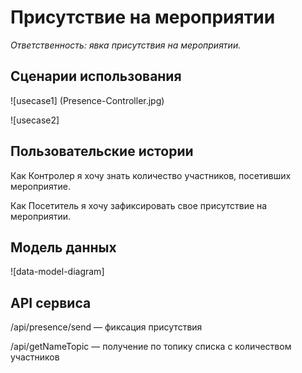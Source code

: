 # Присутствие на мероприятии

_Ответственность: явка присутствия на мероприятии._


## Сценарии использования

![usecase1] (Presence-Controller.jpg)

![usecase2]

## Пользовательские истории

Как Контролер я хочу знать количество участников, посетивших мероприятие.

Как Посетитель я хочу зафиксировать свое присутствие на мероприятии.

## Модель данных

![data-model-diagram]

## API сервиса

/api/presence/send — фиксация присутствия

/api/getNameTopic — получение по топику списка с количеством участников
